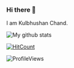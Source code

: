 <!--
**kulbhushanchand/kulbhushanchand** is a ✨ _special_ ✨ repository because its `README.md` (this file) appears on your GitHub profile.

Here are some ideas to get you started:

- 🔭 I’m currently working on ...
- 🌱 I’m currently learning ...
- 👯 I’m looking to collaborate on ...
- 🤔 I’m looking for help with ...
- 💬 Ask me about ...
- 📫 How to reach me: ...
- 😄 Pronouns: ...
- ⚡ Fun fact: ...
-->

### Hi there 👋
I am Kulbhushan Chand. 


![My github stats](https://github-readme-stats.vercel.app/api?username=kulbhushanchand&count_private=true&show_icons=true) 

[![HitCount](http://hits.dwyl.com/kulbhushanchand/kulbhushanchand.svg)](http://hits.dwyl.com/kulbhushanchand/kulbhushanchand)

![ProfileViews](https://views.whatilearened.today/views/github/kulbhushanchand/kulbhushanchand.svg)
